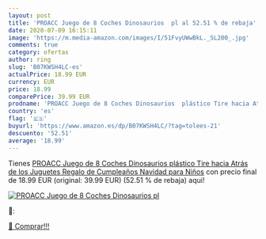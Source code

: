 ```yaml
---
layout: post
title: 'PROACC Juego de 8 Coches Dinosaurios  pl al 52.51 % de rebaja'
date: 2020-07-09 16:15:11
image: 'https://m.media-amazon.com/images/I/51FvyUWwBkL._SL200_.jpg'
comments: true
category: ofertas
author: ring
slug: 'B07KWSH4LC-es'
actualPrice: 18.99 EUR
currency: EUR
price: 18.99
comparePrice: 39.99 EUR
prodname: 'PROACC Juego de 8 Coches Dinosaurios  plástico Tire hacia Atrás de los Juguetes  Regalo de Cumpleaños Navidad para Niños'
country: 'es'
flag: '🇪🇸'
buyurl: 'https://www.amazon.es/dp/B07KWSH4LC/?tag=tolees-21'
descuento: '52.51'
average: '18.99'
---
```


Tienes [PROACC Juego de 8 Coches Dinosaurios  plástico Tire hacia Atrás de los Juguetes  Regalo de Cumpleaños Navidad para Niños](https://www.amazon.es/dp/B07KWSH4LC/?tag=tolees-21) con precio final de  18.99 EUR (original: 39.99 EUR) (52.51 %  de rebaja) aqui!

[![PROACC Juego de 8 Coches Dinosaurios  pl](https://m.media-amazon.com/images/I/51FvyUWwBkL._SL200_.jpg)](https://www.amazon.es/dp/B07KWSH4LC/?tag=tolees-21)

🔎:


[🛒 Comprar!!!](https://www.amazon.es/dp/B07KWSH4LC/?tag=tolees-21)
